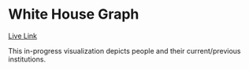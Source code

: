 # White House Graph

[Live Link](http://white-house-graph.herokuapp.com)

This in-progress visualization depicts people and their current/previous institutions.

<!-- <img src="screenshot.png" width="900"><br> -->
